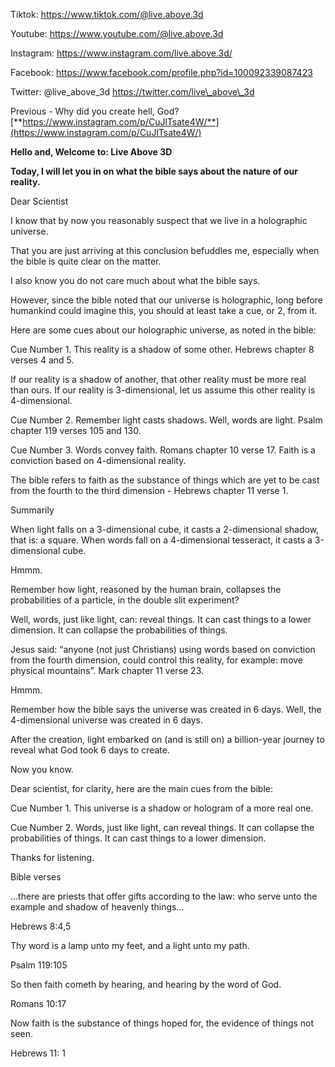 Tiktok:
[<u>https://www.tiktok.com/@live.above.3d</u>](https://www.tiktok.com/@live.above.3d)

Youtube:
[<u>https://www.youtube.com/@live.above.3d</u>](https://www.youtube.com/@live.above.3d)

Instagram: <https://www.instagram.com/live.above.3d/>

Facebook:
[<u>https://www.facebook.com/profile.php?id=100092339087423</u>](https://www.facebook.com/profile.php?id=100092339087423)

Twitter: @live\_above\_3d
[<u>https://twitter.com/live\_above\_3d</u>](https://twitter.com/live_above_3d)

Previous - Why did you create hell, God?
[**https://www.instagram.com/p/CuJlTsate4W/**](https://www.instagram.com/p/CuJlTsate4W/)

**Hello and, Welcome to: Live Above 3D**

**Today, I will let you in on what the bible says about the nature of
our reality.**

Dear Scientist

I know that by now you reasonably suspect that we live in a holographic
universe.

That you are just arriving at this conclusion befuddles me, especially
when the bible is quite clear on the matter.

I also know you do not care much about what the bible says.

However, since the bible noted that our universe is holographic, long
before humankind could imagine this, you should at least take a cue, or
2, from it.

Here are some cues about our holographic universe, as noted in the
bible:

Cue Number 1. This reality is a shadow of some other. Hebrews chapter 8
verses 4 and 5.

If our reality is a shadow of another, that other reality must be more
real than ours. If our reality is 3-dimensional, let us assume this
other reality is 4-dimensional.

Cue Number 2. Remember light casts shadows. Well, words are light. Psalm
chapter 119 verses 105 and 130.

Cue Number 3. Words convey faith. Romans chapter 10 verse 17. Faith is a
conviction based on 4-dimensional reality.

The bible refers to faith as the substance of things which are yet to be
cast from the fourth to the third dimension - Hebrews chapter 11 verse
1.

Summarily

When light falls on a 3-dimensional cube, it casts a 2-dimensional
shadow, that is: a square. When words fall on a 4-dimensional tesseract,
it casts a 3-dimensional cube.

Hmmm.

Remember how light, reasoned by the human brain, collapses the
probabilities of a particle, in the double slit experiment?

Well, words, just like light, can: reveal things. It can cast things to
a lower dimension. It can collapse the probabilities of things.

Jesus said: “anyone (not just Christians) using words based on
conviction from the fourth dimension, could control this reality, for
example: move physical mountains”. Mark chapter 11 verse 23.

Hmmm.

Remember how the bible says the universe was created in 6 days. Well,
the 4-dimensional universe was created in 6 days.

After the creation, light embarked on (and is still on) a billion-year
journey to reveal what God took 6 days to create.

Now you know.

Dear scientist, for clarity, here are the main cues from the bible:

Cue Number 1. This universe is a shadow or hologram of a more real one.

Cue Number 2. Words, just like light, can reveal things. It can collapse
the probabilities of things. It can cast things to a lower dimension.

Thanks for listening.

Bible verses

…there are priests that offer gifts according to the law: who serve unto
the example and shadow of heavenly things…

Hebrews 8:4,5

Thy word is a lamp unto my feet, and a light unto my path.

Psalm 119:105

So then faith cometh by hearing, and hearing by the word of God.

Romans 10:17

Now faith is the substance of things hoped for, the evidence of things
not seen.

Hebrews 11: 1
